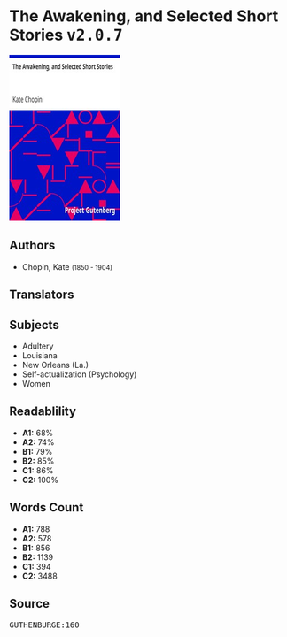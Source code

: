 # The Awakening, and Selected Short Stories <kbd>v2.0.7</kbd>

![](./cover.medium.jpg "")

## Authors


 - Chopin, Kate <small>(1850 - 1904)</small>

## Translators



## Subjects


 - Adultery
 - Louisiana
 - New Orleans (La.)
 - Self-actualization (Psychology)
 - Women

## Readablility


 - **A1:** 68%
 - **A2:** 74%
 - **B1:** 79%
 - **B2:** 85%
 - **C1:** 86%
 - **C2:** 100%

## Words Count


 - **A1:** 788
 - **A2:** 578
 - **B1:** 856
 - **B2:** 1139
 - **C1:** 394
 - **C2:** 3488

## Source


<kbd>GUTHENBURGE:160</kbd>
